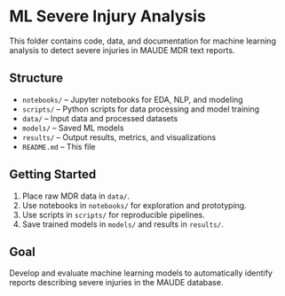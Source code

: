 # ML Severe Injury Analysis

This folder contains code, data, and documentation for machine learning analysis to detect severe injuries in MAUDE MDR text reports.

## Structure
- `notebooks/` – Jupyter notebooks for EDA, NLP, and modeling
- `scripts/` – Python scripts for data processing and model training
- `data/` – Input data and processed datasets
- `models/` – Saved ML models
- `results/` – Output results, metrics, and visualizations
- `README.md` – This file

## Getting Started
1. Place raw MDR data in `data/`.
2. Use notebooks in `notebooks/` for exploration and prototyping.
3. Use scripts in `scripts/` for reproducible pipelines.
4. Save trained models in `models/` and results in `results/`.

## Goal
Develop and evaluate machine learning models to automatically identify reports describing severe injuries in the MAUDE database.
